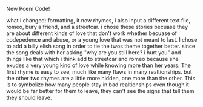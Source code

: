 New Poem Code!


what i changed: formatting, it now rhymes, i also input a different text file, romeo, bury a friend, and a streetcar.  i chose these stories becuase they are about different kinds of love that don't work whether becuase of codepedence and abuse, or a young love that was not meant to last.  I chose to add a billy elish song in order to tie the twos theme together better.  since the song deals with her asking "why are you still here?  i hurt you" and things like that which i think add to streetcar and romeo because she exudes a very young kind of love while knowing more than her years. The first rhyme is easy to see, much like many flaws in many realtionships.  but the other two rhymes are a little more hidden, one more than the other.  This is to symbolize how many people stay in bad realtionships even though it would be far better for them to leave, they can't see the signs that tell them they should leave.


